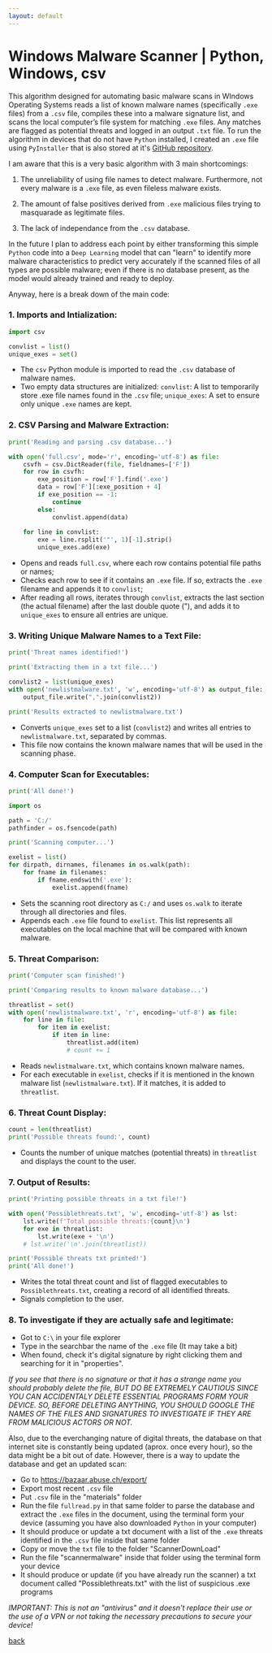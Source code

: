 ```yaml
---
layout: default
---
```


# Windows Malware Scanner | Python, Windows, csv

This algorithm designed for automating basic malware scans in WIndows Operating Systems reads a list of known malware names (specifically `.exe` files) from a `.csv` file, compiles these into a malware signature list, and scans the local computer’s file system for matching `.exe` files. Any matches are flagged as potential threats and logged in an output `.txt` file. To run the algorithm in devices that do not have `Python` installed, I created an `.exe` file using `PyInstaller` that is also stored at it's [GitHub repository](https://github.com/Rafael-Santamaria-Ortega/Malware_Detection_Algorithm).

I am aware that this is a very basic algorithm with 3 main shortcomings: 

1. The unreliability of using file names to detect malware. Furthermore, not every malware is a `.exe` file, as even fileless malware exists. 

2. The amount of false positives derived from `.exe` malicious files trying to masquarade as legitimate files.

3. The lack of independance from the `.csv` database.

In the future I plan to address each point by either transforming this simple `Python` code into a `Deep Learning` model that can "learn" to identify more malware characteristics to predict very accurately if the scanned files of all types are possible malware; even if there is no database present, as the model would already trained and ready to deploy. 

Anyway, here is a break down of the main code: 

### 1. Imports and Intialization:

```python
import csv

convlist = list()
unique_exes = set()
```
* The `csv` Python module is imported to read the `.csv` database of malware names.
* Two empty data structures are initialized: `convlist`: A list to temporarily store .exe file names found in the `.csv` file; `unique_exes`: A set to ensure only unique `.exe` names are kept.

### 2. CSV Parsing and Malware Extraction:

```python
print('Reading and parsing .csv database...')

with open('full.csv', mode='r', encoding='utf-8') as file:
    csvfh = csv.DictReader(file, fieldnames=['F'])
    for row in csvfh:
        exe_position = row['F'].find('.exe')
        data = row['F'][:exe_position + 4]
        if exe_position == -1:
            continue
        else:
            convlist.append(data)
    
    for line in convlist:
        exe = line.rsplit('"', 1)[-1].strip()
        unique_exes.add(exe)
```

* Opens and reads `full.csv`, where each row contains potential file paths or names;
* Checks each row to see if it contains an `.exe` file. If so, extracts the `.exe` filename and appends it to `convlist`;
* After reading all rows, iterates through `convlist`, extracts the last section (the actual filename) after the last double quote ("), and adds it to `unique_exes` to ensure all entries are unique.

### 3. Writing Unique Malware Names to a Text File:

```python
print('Threat names identified!')

print('Extracting them in a txt file...')

convlist2 = list(unique_exes)
with open('newlistmalware.txt', 'w', encoding='utf-8') as output_file:
    output_file.write(",".join(convlist2))

print('Results extracted to newlistmalware.txt')
```

* Converts `unique_exes` set to a list (`convlist2`) and writes all entries to `newlistmalware.txt`, separated by commas.
* This file now contains the known malware names that will be used in the scanning phase.

### 4. Computer Scan for Executables:

```python
print('All done!')

import os

path = 'C:/'
pathfinder = os.fsencode(path)

print('Scanning computer...')

exelist = list()
for dirpath, dirnames, filenames in os.walk(path):
    for fname in filenames:
        if fname.endswith('.exe'):
            exelist.append(fname)
```

* Sets the scanning root directory as `C:/` and uses `os.walk` to iterate through all directories and files.
* Appends each `.exe` file found to `exelist`. This list represents all executables on the local machine that will be compared with known malware.

### 5. Threat Comparison:

```python
print('Computer scan finished!')

print('Comparing results to known malware database...')

threatlist = set()
with open('newlistmalware.txt', 'r', encoding='utf-8') as file:
    for line in file:
        for item in exelist:
            if item in line:
                threatlist.add(item)
                # count += 1
```

* Reads `newlistmalware.txt`, which contains known malware names.
* For each executable in `exelist`, checks if it is mentioned in the known malware list (`newlistmalware.txt`). If it matches, it is added to `threatlist`.

### 6. Threat Count Display:

```python
count = len(threatlist)
print('Possible threats found:', count)
```

* Counts the number of unique matches (potential threats) in `threatlist` and displays the count to the user.

### 7. Output of Results:

```python
print('Printing possible threats in a txt file!')

with open('Possiblethreats.txt', 'w', encoding='utf-8') as lst:
    lst.write(f'Total possible threats:{count}\n')
    for exe in threatlist:
        lst.write(exe + '\n')
    # lst.write('\n'.join(threatlist))

print('Possible threats txt printed!')
print('All done!')
```

* Writes the total threat count and list of flagged executables to `Possiblethreats.txt`, creating a record of all identified threats.
* Signals completion to the user.

### 8. To investigate if they are actually safe and legitimate:

* Got to `C:\` in your file explorer
* Type in the searchbar the name of the `.exe` file (It may take a bit)
* When found, check it's digital signature by right clicking them and searching for it in "properties". 

_If you see that there is no signature or that it has a strange name you should probably delete the file, BUT DO BE EXTREMELY CAUTIOUS SINCE YOU CAN ACCIDENTALY DELETE ESSENTIAL PROGRAMS FORM YOUR DEVICE. SO, BEFORE DELETING ANYTHING, YOU SHOULD GOOGLE THE NAMES OF THE FILES AND SIGNATURES TO INVESTIGATE IF THEY ARE FROM MALICIOUS ACTORS OR NOT._

Also, due to the everchanging nature of digital threats, the database on that internet site is constantly being updated (aprox. once every hour), so the data might be a bit out of date. However, there is a way to update the database and get an updated scan:

* Go to https://bazaar.abuse.ch/export/
* Export most recent `.csv` file
* Put `.csv` file in the "materials" folder
* Run the file `fullread.py` in that same folder to parse the database and extract the `.exe` files in the document, using the terminal form your device (assuming you have also downloaded `Python` in your computer)
* It should produce or update a txt document with a list of the `.exe` threats identified in the `.csv` file inside that same folder
* Copy or move the `txt` file to the folder "ScannerDownLoad"
* Run the file "scannermalware" inside that folder using the terminal form your device
* It should produce or update (if you have already run the scanner) a txt document called "Possiblethreats.txt" with the list of suspicious .exe programs

*IMPORTANT: This is not an "antivirus" and it doesn't replace their use or the use of a VPN or not taking the necessary precautions to secure your device!*

[back](./)
